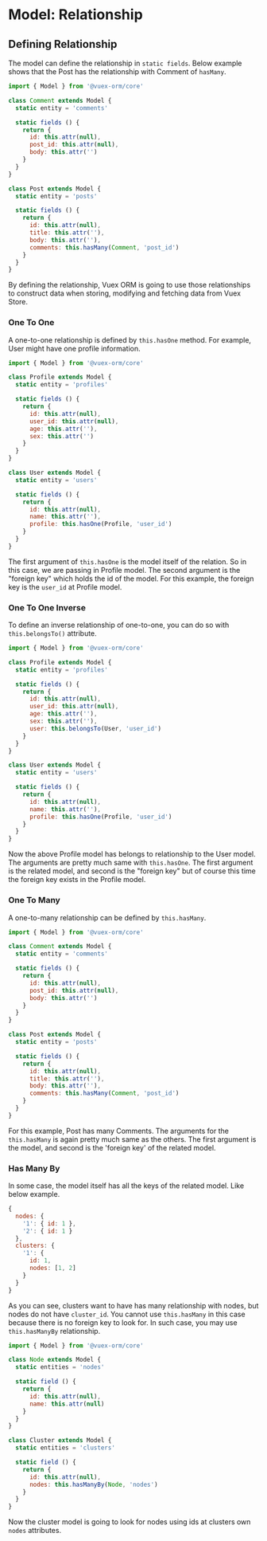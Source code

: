 # Model: Relationship

## Defining Relationship

The model can define the relationship in `static fields`. Below example shows that the Post has the relationship with Comment of `hasMany`.

```js
import { Model } from '@vuex-orm/core'

class Comment extends Model {
  static entity = 'comments'

  static fields () {
    return {
      id: this.attr(null),
      post_id: this.attr(null),
      body: this.attr('')
    }
  }
}

class Post extends Model {
  static entity = 'posts'

  static fields () {
    return {
      id: this.attr(null),
      title: this.attr(''),
      body: this.attr(''),
      comments: this.hasMany(Comment, 'post_id')
    }
  }
}
```

By defining the relationship, Vuex ORM is going to use those relationships to construct data when storing, modifying and fetching data from Vuex Store.

### One To One

A one-to-one relationship is defined by `this.hasOne` method. For example, User might have one profile information.

```js
import { Model } from '@vuex-orm/core'

class Profile extends Model {
  static entity = 'profiles'

  static fields () {
    return {
      id: this.attr(null),
      user_id: this.attr(null),
      age: this.attr(''),
      sex: this.attr('')
    }
  }
}

class User extends Model {
  static entity = 'users'

  static fields () {
    return {
      id: this.attr(null),
      name: this.attr(''),
      profile: this.hasOne(Profile, 'user_id')
    }
  }
}
```

The first argument of `this.hasOne` is the model itself of the relation. So in this case, we are passing in Profile model. The second argument is the "foreign key" which holds the id of the model. For this example, the foreign key is the `user_id` at Profile model.

### One To One Inverse

To define an inverse relationship of one-to-one, you can do so with `this.belongsTo()` attribute.

```js
import { Model } from '@vuex-orm/core'

class Profile extends Model {
  static entity = 'profiles'

  static fields () {
    return {
      id: this.attr(null),
      user_id: this.attr(null),
      age: this.attr(''),
      sex: this.attr(''),
      user: this.belongsTo(User, 'user_id')
    }
  }
}

class User extends Model {
  static entity = 'users'

  static fields () {
    return {
      id: this.attr(null),
      name: this.attr(''),
      profile: this.hasOne(Profile, 'user_id')
    }
  }
}
```

Now the above Profile model has belongs to relationship to the User model. The arguments are pretty much same with `this.hasOne`. The first argument is the related model, and second is the "foreign key" but of course this time the foreign key exists in the Profile model.

### One To Many

A one-to-many relationship can be defined by `this.hasMany`.

```js
import { Model } from '@vuex-orm/core'

class Comment extends Model {
  static entity = 'comments'

  static fields () {
    return {
      id: this.attr(null),
      post_id: this.attr(null),
      body: this.attr('')
    }
  }
}

class Post extends Model {
  static entity = 'posts'

  static fields () {
    return {
      id: this.attr(null),
      title: this.attr(''),
      body: this.attr(''),
      comments: this.hasMany(Comment, 'post_id')
    }
  }
}
```

For this example, Post has many Comments. The arguments for the `this.hasMany` is again pretty much same as the others. The first argument is the model, and second is the 'foreign key' of the related model.

### Has Many By

In some case, the model itself has all the keys of the related model. Like below example.

```js
{
  nodes: {
    '1': { id: 1 },
    '2': { id: 1 }
  },
  clusters: {
    '1': {
      id: 1,
      nodes: [1, 2]
    }
  }
}
```

As you can see, clusters want to have has many relationship with nodes, but nodes do not have `cluster_id`. You cannot use `this.hasMany` in this case because there is no foreign key to look for. In such case, you may use `this.hasManyBy` relationship.

```js
import { Model } from '@vuex-orm/core'

class Node extends Model {
  static entities = 'nodes'

  static field () {
    return {
      id: this.attr(null),
      name: this.attr(null)
    }
  }
}

class Cluster extends Model {
  static entities = 'clusters'

  static field () {
    return {
      id: this.attr(null),
      nodes: this.hasManyBy(Node, 'nodes')
    }
  }
}
```

Now the cluster model is going to look for nodes using ids at clusters own `nodes` attributes.
